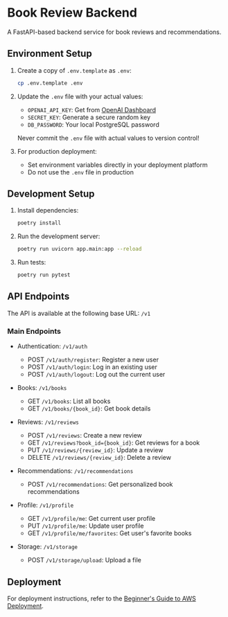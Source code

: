 # Book Review Backend

A FastAPI-based backend service for book reviews and recommendations.

## Environment Setup

1. Create a copy of `.env.template` as `.env`:
   ```bash
   cp .env.template .env
   ```

2. Update the `.env` file with your actual values:
   - `OPENAI_API_KEY`: Get from [OpenAI Dashboard](https://platform.openai.com/account/api-keys)
   - `SECRET_KEY`: Generate a secure random key
   - `DB_PASSWORD`: Your local PostgreSQL password

   Never commit the `.env` file with actual values to version control!

3. For production deployment:
   - Set environment variables directly in your deployment platform
   - Do not use the `.env` file in production

## Development Setup

1. Install dependencies:
   ```bash
   poetry install
   ```

2. Run the development server:
   ```bash
   poetry run uvicorn app.main:app --reload
   ```

3. Run tests:
   ```bash
   poetry run pytest
   ```

## API Endpoints

The API is available at the following base URL: `/v1`

### Main Endpoints

- Authentication: `/v1/auth`
  - POST `/v1/auth/register`: Register a new user
  - POST `/v1/auth/login`: Log in an existing user
  - POST `/v1/auth/logout`: Log out the current user

- Books: `/v1/books`
  - GET `/v1/books`: List all books
  - GET `/v1/books/{book_id}`: Get book details

- Reviews: `/v1/reviews`
  - POST `/v1/reviews`: Create a new review
  - GET `/v1/reviews?book_id={book_id}`: Get reviews for a book
  - PUT `/v1/reviews/{review_id}`: Update a review
  - DELETE `/v1/reviews/{review_id}`: Delete a review

- Recommendations: `/v1/recommendations`
  - POST `/v1/recommendations`: Get personalized book recommendations

- Profile: `/v1/profile`
  - GET `/v1/profile/me`: Get current user profile
  - PUT `/v1/profile/me`: Update user profile
  - GET `/v1/profile/me/favorites`: Get user's favorite books

- Storage: `/v1/storage`
  - POST `/v1/storage/upload`: Upload a file

## Deployment

For deployment instructions, refer to the [Beginner's Guide to AWS Deployment](deployment/BEGINNER_GUIDE.md).
